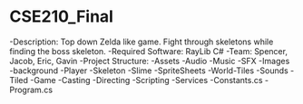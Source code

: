 # CSE210_Final
-Description: Top down Zelda like game. Fight through skeletons while finding the boss skeleton.
-Required Software: RayLib C#
-Team: Spencer, Jacob, Eric, Gavin
-Project Structure:
   -Assets
      -Audio
        -Music
        -SFX
      -Images
        -background
        -Player
        -Skeleton
        -Slime
        -SpriteSheets
        -World-Tiles
      -Sounds
      -Tiled
   -Game
     -Casting
     -Directing
     -Scripting
     -Services
   -Constants.cs
   -Program.cs

